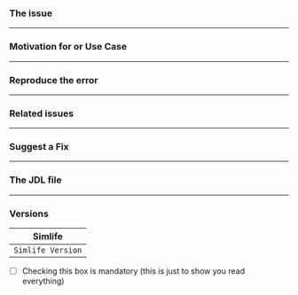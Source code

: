 <!--
- Please follow the issue template below for bug reports and feature requests.
- If you have a support request rather than a bug, please use [Stack Overflow](http://stackoverflow.com/questions/tagged/simlife) with the Simlife tag.
- For bug reports it is mandatory to run the command `simlife info` in your project's root folder, and paste the result here.
- Tickets opened without any of these pieces of information will be **closed** without any explanation.
-->

### The issue

<!-- Explain the bug or feature request, if an error is being thrown a stack trace helps -->

---

### Motivation for or Use Case

<!-- Explain why this is a bug or a new feature for you -->

---

### Reproduce the error

<!-- For bug reports, an unambiguous set of steps to reproduce the error -->

---

### Related issues

<!-- Has a similar issue been reported before? Please search both closed & open issues -->

---

### Suggest a Fix

<!-- For bug reports, if you can't fix the bug yourself, perhaps you can point to what might be
  causing the problem (line of code or commit) -->

---

### The JDL file

<!--
    You have to add it, we can't help you otherwise.
    If you can't pass it, send it via mail at mathieu.aa@free.fr
-->

---

### Versions 
<!-- You have to specify the version. -->
| Simlife           |
| ------------------ |
| `Simlife Version` |


- [ ] Checking this box is mandatory (this is just to show you read everything)

<!-- Love Simlife? Please consider supporting our collective:
👉  https://opencollective.com/generator-simlife/donate -->
